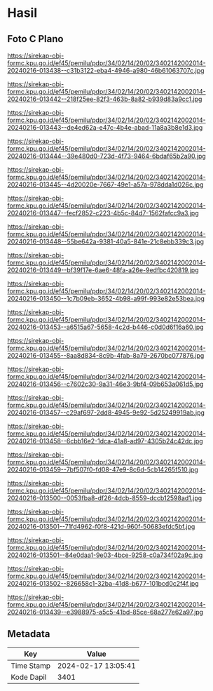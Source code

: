 # Hasil

## Foto C Plano

https://sirekap-obj-formc.kpu.go.id/ef45/pemilu/pdpr/34/02/14/20/02/3402142002014-20240216-013438--c31b3122-eba4-4946-a980-46b61063707c.jpg

https://sirekap-obj-formc.kpu.go.id/ef45/pemilu/pdpr/34/02/14/20/02/3402142002014-20240216-013442--218f25ee-82f3-463b-8a82-b939d83a9cc1.jpg

https://sirekap-obj-formc.kpu.go.id/ef45/pemilu/pdpr/34/02/14/20/02/3402142002014-20240216-013443--de4ed62a-e47c-4b4e-abad-11a8a3b8e1d3.jpg

https://sirekap-obj-formc.kpu.go.id/ef45/pemilu/pdpr/34/02/14/20/02/3402142002014-20240216-013444--39e480d0-723d-4f73-9464-6bdaf65b2a90.jpg

https://sirekap-obj-formc.kpu.go.id/ef45/pemilu/pdpr/34/02/14/20/02/3402142002014-20240216-013445--4d20020e-7667-49e1-a57a-978dda1d026c.jpg

https://sirekap-obj-formc.kpu.go.id/ef45/pemilu/pdpr/34/02/14/20/02/3402142002014-20240216-013447--fecf2852-c223-4b5c-84d7-1562fafcc9a3.jpg

https://sirekap-obj-formc.kpu.go.id/ef45/pemilu/pdpr/34/02/14/20/02/3402142002014-20240216-013448--55be642a-9381-40a5-841e-21c8ebb339c3.jpg

https://sirekap-obj-formc.kpu.go.id/ef45/pemilu/pdpr/34/02/14/20/02/3402142002014-20240216-013449--bf39f17e-6ae6-48fa-a26e-9edfbc420819.jpg

https://sirekap-obj-formc.kpu.go.id/ef45/pemilu/pdpr/34/02/14/20/02/3402142002014-20240216-013450--1c7b09eb-3652-4b98-a99f-993e82e53bea.jpg

https://sirekap-obj-formc.kpu.go.id/ef45/pemilu/pdpr/34/02/14/20/02/3402142002014-20240216-013453--a6515a67-5658-4c2d-b446-c0d0d6f16a60.jpg

https://sirekap-obj-formc.kpu.go.id/ef45/pemilu/pdpr/34/02/14/20/02/3402142002014-20240216-013455--8aa8d834-8c9b-4fab-8a79-2670bc077876.jpg

https://sirekap-obj-formc.kpu.go.id/ef45/pemilu/pdpr/34/02/14/20/02/3402142002014-20240216-013456--c7602c30-9a31-46e3-9bf4-09b653a061d5.jpg

https://sirekap-obj-formc.kpu.go.id/ef45/pemilu/pdpr/34/02/14/20/02/3402142002014-20240216-013457--c29af697-2dd8-4945-9e92-5d25249919ab.jpg

https://sirekap-obj-formc.kpu.go.id/ef45/pemilu/pdpr/34/02/14/20/02/3402142002014-20240216-013458--6cbb16e2-1dca-41a8-ad97-4305b24c42dc.jpg

https://sirekap-obj-formc.kpu.go.id/ef45/pemilu/pdpr/34/02/14/20/02/3402142002014-20240216-013459--7bf507f0-fd08-47e9-8c6d-5cb14265f510.jpg

https://sirekap-obj-formc.kpu.go.id/ef45/pemilu/pdpr/34/02/14/20/02/3402142002014-20240216-013500--0053fba8-df26-4dcb-8559-dccb12598ad1.jpg

https://sirekap-obj-formc.kpu.go.id/ef45/pemilu/pdpr/34/02/14/20/02/3402142002014-20240216-013501--71fd4962-f0f8-421d-960f-50683efdc5bf.jpg

https://sirekap-obj-formc.kpu.go.id/ef45/pemilu/pdpr/34/02/14/20/02/3402142002014-20240216-013501--84e0daa1-9e03-4bce-9258-c0a734f02a9c.jpg

https://sirekap-obj-formc.kpu.go.id/ef45/pemilu/pdpr/34/02/14/20/02/3402142002014-20240216-013502--826658c1-32ba-41d8-b677-101bcd0c2f4f.jpg

https://sirekap-obj-formc.kpu.go.id/ef45/pemilu/pdpr/34/02/14/20/02/3402142002014-20240216-013439--e3988975-a5c5-41bd-85ce-68a277e62a97.jpg


## Metadata

| Key        | Value               |
| ---------- | ------------------- |
| Time Stamp | 2024-02-17 13:05:41 |
| Kode Dapil | 3401                |




